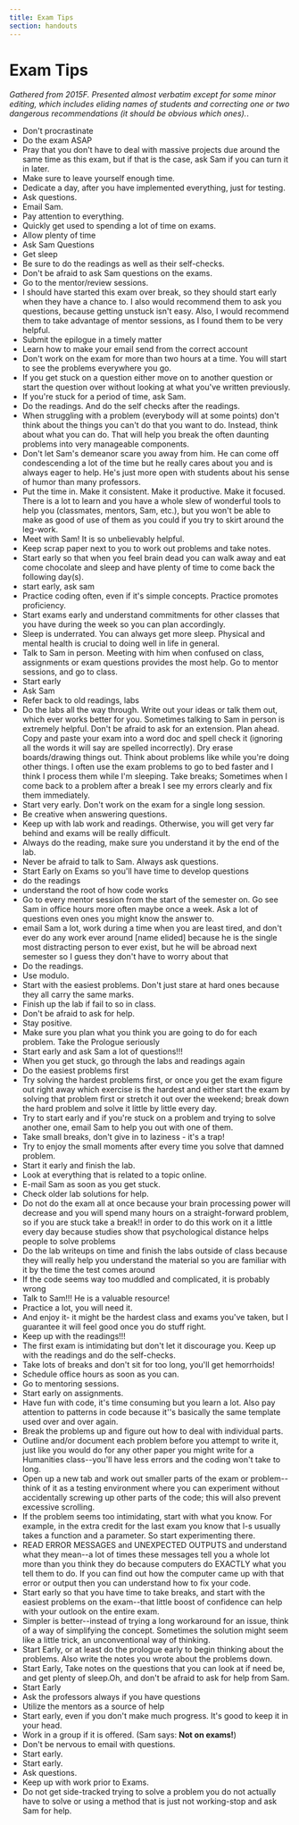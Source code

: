```yaml
---
title: Exam Tips
section: handouts
---
```

Exam Tips
=========

_Gathered from 2015F.  Presented almost verbatim except for some minor editing, which includes eliding names of students and
correcting one or two dangerous recommendations (it should be obvious which
ones)._.

* Don't procrastinate
* Do the exam ASAP
* Pray that you don't have to deal with massive projects due around the same time as this exam, but if that is the case, ask Sam if you can turn it in later.
* Make sure to leave yourself enough time.
* Dedicate a day, after you have implemented everything, just for testing.
* Ask questions. 
* Email Sam. 
* Pay attention to everything. 
* Quickly get used to spending a lot of time on exams. 
* Allow plenty of time
* Ask Sam Questions
* Get sleep
* Be sure to do the readings as well as their self-checks. 
* Don't be afraid to ask Sam questions on the exams. 
* Go to the mentor/review sessions.
* I should have started this exam over break, so they should start early when they have a chance to. I also would recommend them to ask you questions, because getting unstuck isn't easy. Also, I would  recommend them to take  advantage of mentor sessions, as I found them to be very helpful.
* Submit the epilogue in a timely matter
* Learn how to make your email send from the correct account
* Don't work on the exam for more than two hours at a time. You will start to see the problems everywhere you go. 
* If you get stuck on a question either move on to another question or start the question over without looking at what you've written previously. 
* If you're stuck for a period of time, ask Sam.
* Do the readings. And do the self checks after the readings.
* When struggling with a problem (everybody will at some points) don't think about the things you can't do that you want to do. Instead, think about what you can do. That will help you break the often daunting problems into very manageable components.
* Don't let Sam's demeanor scare you away from him. He can come off condescending a lot of the time but he really cares about you and is always eager to help. He's just more open with students about his sense of humor than many professors.
* Put the time in. Make it consistent. Make it productive. Make it focused. There is a lot to learn and you have a whole slew of wonderful tools to help you (classmates, mentors, Sam, etc.), but you won't be able to make as good of use of them as you could if you try to skirt around the leg-work.
*  Meet with Sam! It is so unbelievably helpful. 
*  Keep scrap paper next to you to work out problems and take notes.
*  Start early so that when you feel brain dead you can walk away and eat come chocolate and sleep and have plenty of time to come back the following day(s). 
* start early, ask sam
* Practice coding often, even if it's simple concepts. Practice promotes proficiency.
* Start exams early and understand commitments for other classes that you have during the week so you can plan accordingly.
* Sleep is underrated. You can always get more sleep. Physical and mental health is crucial to doing well in life in general.
* Talk to Sam in person. Meeting with him when confused on class, assignments or exam questions provides the most help. Go to mentor sessions, and go to class.
* Start early
* Ask Sam
* Refer back to old readings, labs
* Do the labs all the way through. Write out your ideas or talk them out, which ever works better for you. Sometimes talking to Sam in person is extremely helpful. Don't be afraid to ask for an extension. Plan ahead. Copy and paste your exam into a word doc and spell check it (ignoring all the words it will say are spelled incorrectly). Dry erase boards/drawing things out. Think about problems like while you're doing other things. I often use the exam problems to go to bed faster and I think I process them while I'm sleeping. Take breaks; Sometimes when I come back to a problem after a break I see my errors clearly and fix them immediately.
* Start very early. Don't work on the exam for a single long session. 
* Be creative when answering questions.
* Keep up with lab work and readings. Otherwise, you will get very far behind and exams will be really difficult.
* Always do the reading, make sure you understand it by the end of the lab. 
* Never be afraid to talk to Sam. Always ask questions. 
* Start Early on Exams so you'll have time to develop questions
* do the readings 
* understand the root of how code works
* Go to every mentor session from the start of the semester on. Go see Sam in office hours more often maybe once a week. Ask a lot of questions even ones you might know the answer to.
* email Sam a lot, work during a time when you are least tired, and don't ever do any work ever around [name elided] because he is the single most distracting person to ever exist, but he will be abroad next semester so I guess they don't have to worry about that 
* Do the readings.
* Use modulo.
* Start with the easiest problems. Don't just stare at hard ones because they all carry the same marks.
* Finish up the lab if fail to so in class.
* Don't be afraid to ask for help.
* Stay positive.
* Make sure you plan what you think you are going to do for each problem. Take the Prologue seriously
* Start early and ask Sam a lot of questions!!!
* When you get stuck, go through the labs and readings again
* Do the easiest problems first
* Try solving the hardest problems first, or once you get the exam figure out right away which exercise is the hardest and either start the exam by solving that problem first or stretch it out over the weekend; break down the hard problem and solve it little by little every day. 
* Try to start early and if you're stuck on a problem and trying to solve another one, email Sam to help you out with one of them.
* Take small breaks, don't give in to laziness - it's a trap!
* Try to enjoy the small moments after every time you solve that damned problem. 
* Start it early and finish the lab.
* Look at everything that is related to a topic online.
* E-mail Sam as soon as you get stuck.
* Check older lab solutions for help.
* Do not do the exam all at once because your brain processing power will decrease and you will spend many hours on a straight-forward problem, so if you are stuck take a break!! in order to do this work on it a little every day because studies show that psychological distance helps people to solve problems 
* Do the lab writeups on time and finish the labs outside of class because they will really help you understand the material so you are familiar with it by the time the test comes around 
* If the code seems way too muddled and complicated, it is probably wrong 
* Talk to Sam!!! He is a valuable resource! 
* Practice a lot, you will need it. 
* And enjoy it- it might be the hardest class and exams you've taken, but I guarantee it will feel good once you do stuff right. 
* Keep up with the readings!!! 
* The first exam is intimidating but don't let it discourage you. Keep up with the readings and do the self-checks.
* Take lots of breaks and don't sit for too long, you'll get hemorrhoids!
* Schedule office hours as soon as you can.
* Go to mentoring sessions.
* Start early on assignments.
* Have fun with code, it's time consuming but you learn a lot. Also pay attention to patterns in code because it''s basically the same template used over and over again.
* Break the problems up and figure out how to deal with individual parts.
* Outline and/or document each problem before you attempt to write it, just like you would do for any other paper you might write for a Humanities class--you'll have less errors and the coding won't take to long.
* Open up a new tab and work out smaller parts of the exam or problem--think of it as a testing environment where you can experiment without accidentally screwing up other parts of the code; this will also prevent excessive scrolling.
* If the problem seems too intimidating, start with what you know. For example, in the extra credit for the last exam you know that l-s usually takes a function and a parameter. So start experimenting there.
* READ ERROR MESSAGES and UNEXPECTED OUTPUTS and understand what they mean--a lot of times these messages tell you a whole lot more than you think they do because computers do EXACTLY what you tell them to do. If you can find out how the computer came up with that error or output then you can understand how to fix your code.
* Start early so that you have time to take breaks, and start with the easiest problems on the exam--that little boost of confidence can help with your outlook on the entire exam.
* Simpler is better--instead of trying a long workaround for an issue, think of a way of simplifying the concept. Sometimes the solution might seem like a little trick, an unconventional way of thinking.
* Start Early, or at least do the prologue early to begin thinking about the problems. Also write the notes you wrote about the problems down. 
* Start Early, Take notes on the questions that you can look at if need be, and get plenty of sleep.Oh, and don't be afraid to ask for help from Sam.
* Start Early
* Ask the professors always if you have questions
* Utilize the mentors as a source of help
* Start early, even if you don't make much progress. It's good to keep it in your head.
* Work in a group if it is offered.  (Sam says: **Not on exams!**)
* Don't be nervous to email with questions.
* Start early.
* Start early.
* Ask questions.
* Keep up with work prior to Exams.
* Do not get side-tracked trying to solve a problem you do not actually have to solve or using a method that is just not working-stop and ask Sam for help.
